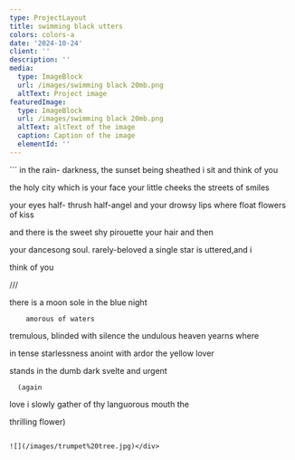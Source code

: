 ```yaml
---
type: ProjectLayout
title: swimming black utters
colors: colors-a
date: '2024-10-24'
client: ''
description: ''
media:
  type: ImageBlock
  url: /images/swimming black 20mb.png
  altText: Project image
featuredImage:
  type: ImageBlock
  url: /images/swimming black 20mb.png
  altText: altText of the image
  caption: Caption of the image
  elementId: ''
---
```

<div style="text-align: left">```
in the rain-
darkness,       the sunset
being sheathed i sit and
think of you

the holy
city which is your face
your little cheeks the streets
of smiles

your eyes half-
thrush
half-angel and your drowsy
lips where float flowers of kiss

and
there is the sweet shy pirouette
your hair
and then

your dancesong
soul.   rarely-beloved
a single star is uttered,and i

think
      of you

///

there is a 
moon sole
in the blue
night

        amorous of waters
tremulous,
blinded with silence the
undulous heaven yearns where

in tense starlessness
anoint with ardor
the yellow lover

stands in the dumb dark
svelte
and
urgent

      (again
love i slowly
gather
of thy languorous mouth the

thrilling
flower)
```</div>

![](/images/trumpet%20tree.jpg)</div>
